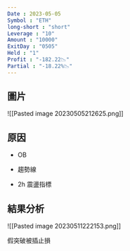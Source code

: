```yaml
---
Date : 2023-05-05
Symbol : "ETH"
long-short : "short"
Leverage : "10"
Amount : "10000"
ExitDay : "0505"
Held : "1"
Profit : "-182.22📉"
Partial : "-18.22%📉"
---
```


## 圖片
![[Pasted image 20230505212625.png]]

## 原因

- OB

- 趨勢線

- 2h 震盪指標

## 結果分析

![[Pasted image 20230511222153.png]]

假突破被插止損